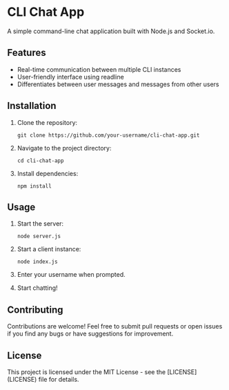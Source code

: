 # CLI Chat App

A simple command-line chat application built with Node.js and Socket.io.

## Features

-   Real-time communication between multiple CLI instances
-   User-friendly interface using readline
-   Differentiates between user messages and messages from other users

## Installation

1. Clone the repository:

    ```
    git clone https://github.com/your-username/cli-chat-app.git
    ```

2. Navigate to the project directory:

    ```
    cd cli-chat-app
    ```

3. Install dependencies:

    ```
    npm install
    ```

## Usage

1. Start the server:

    ```
    node server.js
    ```

2. Start a client instance:

    ```
    node index.js
    ```

3. Enter your username when prompted.
4. Start chatting!

## Contributing

Contributions are welcome! Feel free to submit pull requests or open issues if you find any bugs or have suggestions for improvement.

## License

This project is licensed under the MIT License - see the \[LICENSE\](LICENSE) file for details.
